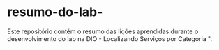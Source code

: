# resumo-do-lab-
Este repositório contém o resumo das lições aprendidas durante o desenvolvimento do lab na DIO -  Localizando Serviços por Categoria ".
